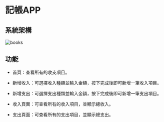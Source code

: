 # 記帳APP

## 系統架構
![books](https://i.imgur.com/CuJ2kzl.png)


## 功能

- 首頁：查看所有的收支項目。

- 新增收入：可選擇收入種類並輸入金額，按下完成後即可新增一筆收入項目。

- 新增支出：可選擇支出種類並輸入金額，按下完成後即可新增一筆支出項目。

- 收入頁面：可查看所有的收入項目，並顯示總收入。

- 支出頁面：可查看所有的支出項目，並顯示總支出。



